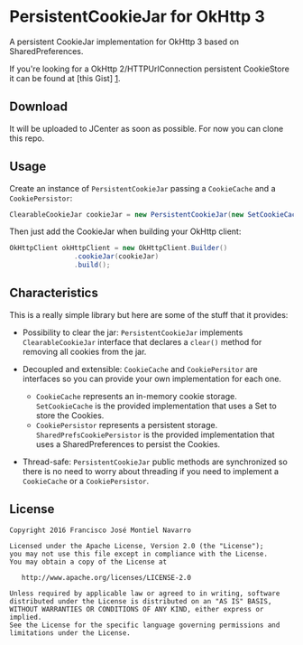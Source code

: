 PersistentCookieJar for OkHttp 3
===============================
A persistent CookieJar implementation for OkHttp 3 based on SharedPreferences.

If you're looking for a OkHttp 2/HTTPUrlConnection persistent CookieStore it can be found at [this Gist] [1].

Download
--------
It will be uploaded to JCenter as soon as possible. For now you can clone this repo.

Usage
-----
Create an instance of `PersistentCookieJar` passing a `CookieCache` and a `CookiePersistor`:

```java
ClearableCookieJar cookieJar = new PersistentCookieJar(new SetCookieCache(), new SharedPrefsCookiePersistor(context))
```

Then just add the CookieJar when building your OkHttp client:

```java
OkHttpClient okHttpClient = new OkHttpClient.Builder()
                .cookieJar(cookieJar)
                .build();
```

Characteristics
---------------
This is a really simple library but here are some of the stuff that it provides:
* Possibility to clear the jar: `PersistentCookieJar` implements `ClearableCookieJar` interface that declares a `clear()` method for removing all cookies from the jar.

* Decoupled and extensible: `CookieCache` and `CookiePersitor` are interfaces so you can provide your own implementation for each one.
    * `CookieCache` represents an in-memory cookie storage. `SetCookieCache` is the provided implementation that uses a Set to store the Cookies.
    * `CookiePersistor` represents a persistent storage. `SharedPrefsCookiePersistor` is the provided implementation that uses a SharedPreferences to persist the Cookies.

* Thread-safe: `PersistentCookieJar` public methods are synchronized so there is no need to worry about threading if you need to implement a `CookieCache` or a `CookiePersistor`.

License
-------
    Copyright 2016 Francisco José Montiel Navarro

    Licensed under the Apache License, Version 2.0 (the "License");
    you may not use this file except in compliance with the License.
    You may obtain a copy of the License at

       http://www.apache.org/licenses/LICENSE-2.0

    Unless required by applicable law or agreed to in writing, software
    distributed under the License is distributed on an "AS IS" BASIS,
    WITHOUT WARRANTIES OR CONDITIONS OF ANY KIND, either express or implied.
    See the License for the specific language governing permissions and
    limitations under the License.


[1]: https://gist.github.com/franmontiel/ed12a2295566b7076161